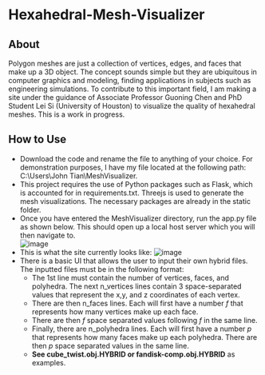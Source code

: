 # Hexahedral-Mesh-Visualizer


## About

Polygon meshes are just a collection of vertices, edges, and faces that make up a 3D object. The concept sounds simple but they are ubiquitous in computer graphics and modeling, finding applications in subjects such as engineering simulations. To contribute to this important field, I am making a site under the guidance of Associate Professor Guoning Chen and PhD Student Lei Si (University of Houston) to visualize the quality of hexahedral meshes. This is a work in progress.

## How to Use

- Download the code and rename the file to anything of your choice. For demonstration purposes, I have my file located at the following path: C:\Users\John Tian\MeshVisualizer.
- This project requires the use of Python packages such as Flask, which is accounted for in requirements.txt. Threejs is used to generate the mesh visualizations. The necessary packages are already in the static folder.
- Once you have entered the MeshVisualizer directory, run the app.py file as shown below. This should open up a local host server which you will then navigate to.  
![image](https://user-images.githubusercontent.com/85849926/182731303-031b7d38-56e8-4596-8394-7e0f57328a95.png)
- This is what the site currently looks like: 
![image](https://user-images.githubusercontent.com/85849926/182731510-b563be80-3f5e-40d0-b4a4-61dc20f9cd8a.png)
- There is a basic UI that allows the user to input their own hybrid files. The inputted files must be in the following format: 
  - The 1st line must contain the number of vertices, faces, and polyhedra. The next n_vertices lines contain 3 space-separated values that represent the x,y, and z coordinates of each vertex. 
  - There are then n_faces lines. Each will first have a number *f* that represents how many vertices make up each face. 
  - There are then *f* space separated values following *f* in the same line. 
  - Finally, there are n_polyhedra lines. Each will first have a number *p* that represents how many faces make up each polyhedra. There are then *p* space separated values in the same line. 
  - **See cube_twist.obj.HYBRID or fandisk-comp.obj.HYBRID** as examples. 


